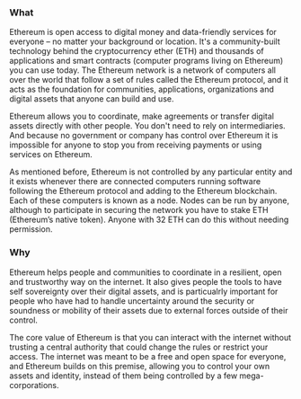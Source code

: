 ### What

Ethereum is open access to digital money and data-friendly services for everyone – no matter your background or location. It's a community-built technology behind the cryptocurrency ether (ETH) and thousands of applications and smart contracts (computer programs living on Ethereum) you can use today. The Ethereum network is a network of computers all over the world that follow a set of rules called the Ethereum protocol, and it acts as the foundation for communities, applications, organizations and digital assets that anyone can build and use.

Ethereum allows you to coordinate, make agreements or transfer digital assets directly with other people. You don't need to rely on intermediaries. And because no government or company has control over Ethereum it is impossible for anyone to stop you from receiving payments or using services on Ethereum. 

As mentioned before, Ethereum is not controlled by any particular entity and it exists whenever there are connected computers running software following the Ethereum protocol and adding to the Ethereum blockchain. Each of these computers is known as a node. Nodes can be run by anyone, although to participate in securing the network you have to stake ETH (Ethereum’s native token). Anyone with 32 ETH can do this without needing permission.

### Why

Ethereum helps people and communities to coordinate in a resilient, open and trustworthy way on the internet. It also gives people the tools to have self sovereignty over their digital assets, and is particualrly important for people who have had to handle uncertainty around the security or soundness or mobility of their assets due to external forces outside of their control. 

The core value of Ethereum is that you can interact with the internet without trusting a central authority that could change the rules or restrict your access. The internet was meant to be a free and open space for everyone, and Ethereum builds on this premise, allowing you to control your own assets and identity, instead of them being controlled by a few mega-corporations.

